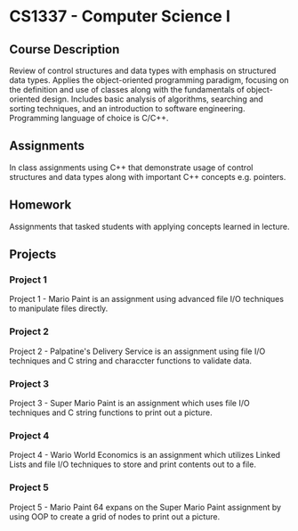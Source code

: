# CS1337 - Computer Science I
## Course Description
Review of control structures and data types with emphasis on structured data types. Applies the object-oriented programming paradigm, focusing on the definition and use of classes along with the fundamentals of object-oriented design. Includes basic analysis of algorithms, searching and sorting techniques, and an introduction to software engineering. Programming language of choice is C/C++.

## Assignments
In class assignments using C++ that demonstrate usage of control structures and data types along with important C++ concepts e.g. pointers.

## Homework
Assignments that tasked students with applying concepts learned in lecture.

## Projects
### Project 1
Project 1 - Mario Paint is an assignment using advanced file I/O techniques to manipulate files directly.
### Project 2
Project 2 - Palpatine's Delivery Service is an assignment using file I/O techniques and C string and characcter functions to validate data.
### Project 3
Project 3 - Super Mario Paint is an assignment which uses file I/O techniques and C string functions to print out a picture.
### Project 4
Project 4 - Wario World Economics is an assignment which utilizes Linked Lists and file I/O techniques to store and print contents out to a file.
### Project 5
Project 5 - Mario Paint 64 expans on the Super Mario Paint assignment by using OOP to create a grid of nodes to print out a picture.
